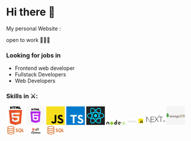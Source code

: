 # Hi there 👋
My personal Website : 

open to work 🎊🎉🎊
### Looking for jobs in
- Frontend web developer
-	Fullstack Developers
-	Web Developers

### Skills in ⚔️:
<p>
    <img src="assant/html-5.png" width="50" alt="">
    <img src="assant/html-6.jpg" width="50" alt="">
    <img src="assant/js.png" width="50" alt="">
    <img src="assant/typescript.png" width="50" alt="">
    <img src="assant/react-logo-1.png" width="50" alt="">
    <img src="assant/nodejs-logo.png" width="50" alt="">
    <img src="assant/Express-js.png" width="50" alt="">
    <img src="assant/next-js.png" width="50" alt="">
    <img src="assant/mongodb-logo.png" width="50" alt="">
    <img src="assant/SQL.png" width="50" alt="">
    <img src="assant/GIT-Github.png" width="50" alt="">
    <img src="assant/SQL.png" width="50" alt="">
</p>
<!--
**odedmasala/odedMasala** is a ✨ _special_ ✨ repository because its `README.md` (this file) appears on your GitHub profile.

Here are some ideas to get you started:


- 🔭 I’m currently working on ...
- 🌱 I’m currently learning ...
- 👯 I’m looking to collaborate on ...
- 🤔 I’m looking for help with ...
- 💬 Ask me about ...
- 📫 How to reach me: ...
- 😄 Pronouns: ...
- ⚡ Fun fact: ...
-->

